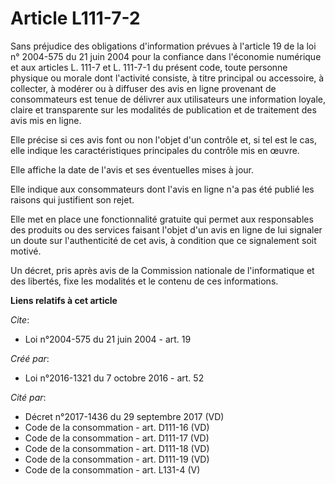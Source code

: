 # Article L111-7-2

Sans préjudice des obligations d'information prévues à l'article 19 de la loi n° 2004-575 du 21 juin 2004 pour la confiance
dans l'économie numérique et aux articles L. 111-7 et L. 111-7-1 du présent code, toute personne physique ou morale dont
l'activité consiste, à titre principal ou accessoire, à collecter, à modérer ou à diffuser des avis en ligne provenant de
consommateurs est tenue de délivrer aux utilisateurs une information loyale, claire et transparente sur les modalités de
publication et de traitement des avis mis en ligne.

Elle précise si ces avis font ou non l'objet d'un contrôle et, si tel est le cas, elle indique les caractéristiques
principales du contrôle mis en œuvre.

Elle affiche la date de l'avis et ses éventuelles mises à jour.

Elle indique aux consommateurs dont l'avis en ligne n'a pas été publié les raisons qui justifient son rejet.

Elle met en place une fonctionnalité gratuite qui permet aux responsables des produits ou des services faisant l'objet d'un
avis en ligne de lui signaler un doute sur l'authenticité de cet avis, à condition que ce signalement soit motivé.

Un décret, pris après avis de la Commission nationale de l'informatique et des libertés, fixe les modalités et le contenu de
ces informations.

**Liens relatifs à cet article**

_Cite_:

  - Loi n°2004-575 du 21 juin 2004 - art. 19

_Créé par_:

  - Loi n°2016-1321 du 7 octobre 2016 - art. 52

_Cité par_:

  - Décret n°2017-1436 du 29 septembre 2017 (VD)
  - Code de la consommation - art. D111-16 (VD)
  - Code de la consommation - art. D111-17 (VD)
  - Code de la consommation - art. D111-18 (VD)
  - Code de la consommation - art. D111-19 (VD)
  - Code de la consommation - art. L131-4 (V)
